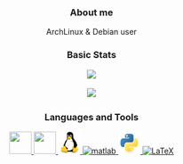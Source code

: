 <!--
**ponte-vecchio/ponte-vecchio** is a ✨ _special_ ✨ repository because its `README.md` (this file) appears on your GitHub profile.

Here are some ideas to get you started:

- 🌱 I’m currently learning ...
- 👯 I’m looking to collaborate on ...
- 🤔 I’m looking for help with ...
- 💬 Ask me about ...
- 📫 How to reach me: ...
- 😄 Pronouns: ...
- ⚡ Fun fact: ...
-->

<h3 align="center"> About me </h3>

<p align="center">ArchLinux & Debian user</p>

<h3 align="center"> Basic Stats </h3>

<p align="center"><img src="https://github-readme-stats.vercel.app/api?username=ponte-vecchio&show_icons=true"></p>
  
<p align="center"><img src="https://github-readme-stats.vercel.app/api/top-langs/?username=ponte-vecchio"></p>
  



<h3 align="center">Languages and Tools</h3>

<p align="center">
  <a href="bash" target=""> <img src="https://www.vectorlogo.zone/logos/gnu_bash/gnu_bash-icon.svg" alt="" width="40" height="40"/> </a>
  <a href="git" target=""> <img src="https://www.vectorlogo.zone/logos/git-scm/git-scm-icon.svg" alt="" width="40" height="40"/> </a>
  <a href="*nix operating systems" target="_blank"> <img src="https://raw.githubusercontent.com/devicons/devicon/master/icons/linux/linux-original.svg" alt="linux" width="40" height="40"/> </a>
  <a href="MATLAB" target=""> <img src="https://upload.wikimedia.org/wikipedia/commons/2/21/Matlab_Logo.png" alt="matlab" width="40" height="40"/> </a>
  <a href="Python" target=""> <img src="https://raw.githubusercontent.com/devicons/devicon/master/icons/python/python-original.svg" alt="python" width="40" height="40"/> </a>
  <a href="LaTeX" target=""> <img src="https://upload.wikimedia.org/wikipedia/commons/thumb/9/92/LaTeX_logo.svg/2560px-LaTeX_logo.svg.png" alt="LaTeX" height="40"/> </a>
  </p>
